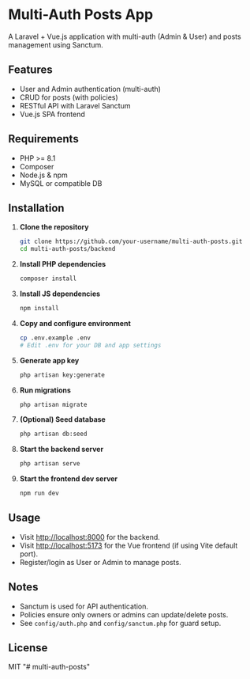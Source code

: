 # Multi-Auth Posts App

A Laravel + Vue.js application with multi-auth (Admin & User) and posts management using Sanctum.

## Features

- User and Admin authentication (multi-auth)
- CRUD for posts (with policies)
- RESTful API with Laravel Sanctum
- Vue.js SPA frontend

## Requirements

- PHP >= 8.1
- Composer
- Node.js & npm
- MySQL or compatible DB

## Installation

1. **Clone the repository**
    ```bash
    git clone https://github.com/your-username/multi-auth-posts.git
    cd multi-auth-posts/backend
    ```

2. **Install PHP dependencies**
    ```bash
    composer install
    ```

3. **Install JS dependencies**
    ```bash
    npm install
    ```

4. **Copy and configure environment**
    ```bash
    cp .env.example .env
    # Edit .env for your DB and app settings
    ```

5. **Generate app key**
    ```bash
    php artisan key:generate
    ```

6. **Run migrations**
    ```bash
    php artisan migrate
    ```

7. **(Optional) Seed database**
    ```bash
    php artisan db:seed
    ```

8. **Start the backend server**
    ```bash
    php artisan serve
    ```

9. **Start the frontend dev server**
    ```bash
    npm run dev
    ```

## Usage

- Visit [http://localhost:8000](http://localhost:8000) for the backend.
- Visit [http://localhost:5173](http://localhost:5173) for the Vue frontend (if using Vite default port).
- Register/login as User or Admin to manage posts.

## Notes

- Sanctum is used for API authentication.
- Policies ensure only owners or admins can update/delete posts.
- See `config/auth.php` and `config/sanctum.php` for guard setup.

## License

MIT
"# multi-auth-posts" 
